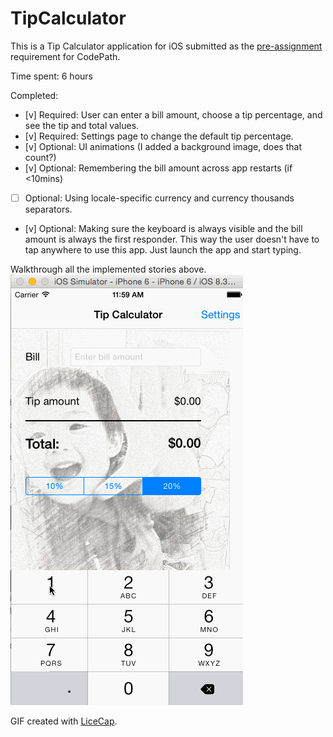 # TipCalculator

This is a Tip Calculator application for iOS submitted as the [pre-assignment](https://gist.github.com/timothy1ee/7747214) requirement for CodePath.

Time spent: 6 hours

Completed:

* [v] Required: User can enter a bill amount, choose a tip percentage, and see the tip and total values.
* [v] Required: Settings page to change the default tip percentage.
* [v] Optional: UI animations (I added a background image, does that count?)
* [v] Optional: Remembering the bill amount across app restarts (if <10mins)
* [ ] Optional: Using locale-specific currency and currency thousands separators.
* [v] Optional: Making sure the keyboard is always visible and the bill amount is always the first responder. This way the user doesn't have to tap anywhere to use this app. Just launch the app and start typing.

Walkthrough all the implemented stories above.
![Video Walkthrough](https://github.com/kennyclin/tip-calculator/blob/master/tipCalcDemo2.gif)

GIF created with [LiceCap](http://www.cockos.com/licecap/).

